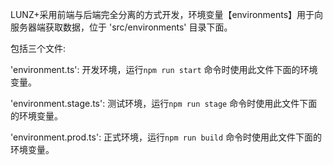 LUNZ+采用前端与后端完全分离的方式开发，环境变量【environments】用于向服务器端获取数据，位于 'src/environments' 目录下面。

包括三个文件:

'environment.ts': 开发环境，运行`npm run start` 命令时使用此文件下面的环境变量。

'environment.stage.ts': 测试环境，运行`npm run stage` 命令时使用此文件下面的环境变量。

'environment.prod.ts': 正式环境，运行`npm run build` 命令时使用此文件下面的环境变量。